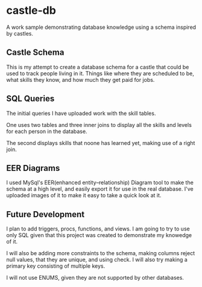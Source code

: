 # castle-db
A work sample demonstrating database knowledge using a schema inspired by castles.

## Castle Schema
This is my attempt to create a database schema for a castle that could be used to track people living in it. Things like where they are scheduled to be, what skills they know, and how much they get paid for jobs.

## SQL Queries
The initial queries I have uploaded work with the skill tables. 

One uses two tables and three inner joins to display all the skills and levels for each person in the database.

The second displays skills that noone has learned yet, making use of a right join.

## EER Diagrams
I used MySql's EER(enhanced entity–relationship) Diagram tool to make the schema at a high level, and easily export it for use in the real database. I've uploaded images of it to make it easy to take a quick look at it.

## Future Development
I plan to add triggers, procs, functions, and views. I am going to try to use only SQL given that this project was created to demonstrate my knowedge of it.

I will also be adding more constraints to the schema, making columns reject null values, that they are unique, and using check. I will also try making a primary key consisting of multiple keys.

I will not use ENUMS, given they are not supported by other databases.
